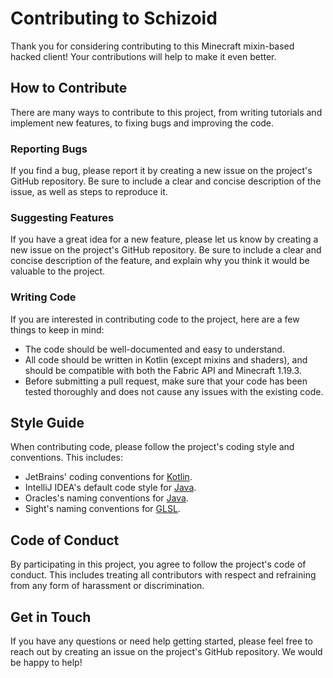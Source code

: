 # Contributing to Schizoid

Thank you for considering contributing to this Minecraft mixin-based hacked client! Your contributions will help to make
it even better.

## How to Contribute

There are many ways to contribute to this project, from writing tutorials and implement new features, to fixing bugs
and improving the code.

### Reporting Bugs

If you find a bug, please report it by creating a new issue on the project's GitHub repository. Be sure to include a
clear and concise description of the issue, as well as steps to reproduce it.

### Suggesting Features

If you have a great idea for a new feature, please let us know by creating a new issue on the project's GitHub
repository. Be sure to include a clear and concise description of the feature, and explain why you think it would be
valuable to the project.

### Writing Code

If you are interested in contributing code to the project, here are a few things to keep in mind:

- The code should be well-documented and easy to understand.
- All code should be written in Kotlin (except mixins and shaders), and should be compatible with
  both the Fabric API and Minecraft 1.19.3.
- Before submitting a pull request, make sure that your code has been tested thoroughly and does not cause any issues
  with the existing code.

## Style Guide

When contributing code, please follow the project's coding style and conventions. This includes:

- JetBrains' coding conventions for [Kotlin](https://kotlinlang.org/docs/coding-conventions.html).
- IntelliJ IDEA's default code style for [Java](https://www.jetbrains.com/help/idea/code-style-java.html).
- Oracles's naming conventions for [Java](https://www.oracle.com/java/technologies/javase/codeconventions-namingconventions.html).
- Sight's naming conventions for [GLSL](https://sight.pages.ircad.fr/sight-doc/CodingStyle/src/07-glsl-style.html).

## Code of Conduct

By participating in this project, you agree to follow the project's code of conduct. This includes treating all
contributors with respect and refraining from any form of harassment or discrimination.

## Get in Touch

If you have any questions or need help getting started, please feel free to reach out by creating an issue on the
project's GitHub repository. We would be happy to help!
